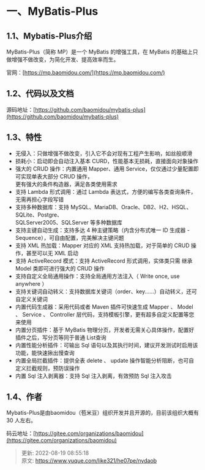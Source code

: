 # 一、MyBatis-Plus

## 1.1、Mybatis-Plus介绍


MyBatis-Plus（简称 MP）是一个 MyBatis 的增强工具，在 MyBatis 的基础上只做增强不做改变，为简化开发、提高效率而生。



官网：[https://mp.baomidou.com/](https://mp.baomidou.com/)



## 1.2、代码以及文档


源码地址：[https://github.com/baomidou/mybatis-plus](https://github.com/baomidou/mybatis-plus)



## 1.3、特性


+  无侵入：只做增强不做改变，引入它不会对现有工程产生影响，如丝般顺滑 
+  损耗小：启动即会自动注入基本 CURD，性能基本无损耗，直接面向对象操作 
+  强大的 CRUD 操作：内置通用 Mapper、通用 Service，仅仅通过少量配置即可实现单表大部分 CRUD 操作，  
更有强大的条件构造器，满足各类使用需求 
+  支持 Lambda 形式调用：通过 Lambda 表达式，方便的编写各类查询条件，无需再担心字段写错 
+  支持多种数据库：支持 MySQL、MariaDB、Oracle、DB2、H2、HSQL、SQLite、Postgre、  
SQLServer2005、SQLServer 等多种数据库 
+  支持主键自动生成：支持多达 4 种主键策略（内含分布式唯一 ID 生成器 - Sequence），可自由配置，完美解决主键问题 
+  支持 XML 热加载：Mapper 对应的 XML 支持热加载，对于简单的 CRUD 操作，甚至可以无 XML 启动 
+  支持 ActiveRecord 模式：支持 ActiveRecord 形式调用，实体类只需 继承 Model 类即可进行强大的 CRUD 操作 
+  支持自定义全局通用操作：支持全局通用方法注入（ Write once, use anywhere ） 
+  支持关键词自动转义：支持数据库关键词（order、key......）自动转义，还可自定义关键词 
+  内置代码生成器：采用代码或者 Maven 插件可快速生成 Mapper 、 Model 、 Service 、 Controller 层代码，支持模板引擎，更有超多自定义配置等您来使用 
+  内置分页插件：基于 MyBatis 物理分页，开发者无需关心具体操作，配置好插件之后，写分页等同于普通 List查询 
+  内置性能分析插件：可输出 Sql 语句以及其执行时间，建议开发测试时启用该功能，能快速揪出慢查询 
+  内置全局拦截插件：提供全表 delete 、 update 操作智能分析阻断，也可自定义拦截规则，预防误操作 
+  内置 Sql 注入剥离器：支持 Sql 注入剥离，有效预防 Sql 注入攻击 



## 1.4、作者


Mybatis-Plus是由baomidou（苞米豆）组织开发并且开源的，目前该组织大概有 30 人左右。



码云地址：[https://gitee.com/organizations/baomidou](https://gitee.com/organizations/baomidou)



> 更新: 2022-08-19 08:55:18  
> 原文: <https://www.yuque.com/like321/he07pe/nydaob>